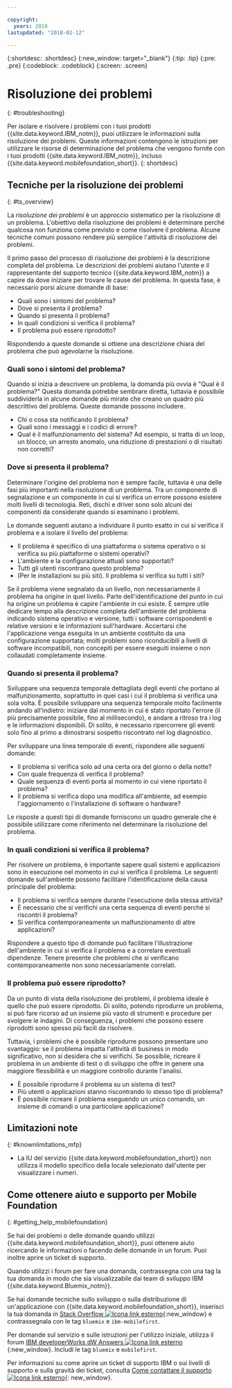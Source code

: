 ```yaml
---

copyright:
  years: 2018
lastupdated: "2018-02-12"

---
```


{:shortdesc: .shortdesc}
{:new_window: target="_blank"}
{:tip: .tip}
{:pre: .pre}
{:codeblock: .codeblock}
{:screen: .screen}

# Risoluzione dei problemi
{: #troubleshooting}

Per isolare e risolvere i problemi con i tuoi prodotti {{site.data.keyword.IBM_notm}}, puoi utilizzare le informazioni sulla risoluzione dei problemi. Queste informazioni contengono le istruzioni per utilizzare le risorse di determinazione del problema che vengono fornite con i tuoi prodotti {{site.data.keyword.IBM_notm}}, incluso {{site.data.keyword.mobilefoundation_short}}.
{: shortdesc}

## Tecniche per la risoluzione dei problemi
{: #ts_overview}

La *risoluzione dei problemi* è un approccio sistematico per la risoluzione di un problema. L'obiettivo della risoluzione dei problemi è determinare perché qualcosa non funziona come previsto e come risolvere il problema. Alcune tecniche comuni possono rendere più semplice l'attività di risoluzione dei problemi.

Il primo passo del processo di risoluzione dei problemi è la descrizione completa del problema. Le descrizioni dei problemi aiutano l'utente e il rappresentante del supporto tecnico {{site.data.keyword.IBM_notm}} a capire da dove iniziare per trovare le cause del problema. In questa fase, è necessario porsi alcune domande di base: 

- Quali sono i sintomi del problema?
- Dove si presenta il problema? 
- Quando si presenta il problema?
- In quali condizioni si verifica il problema? 
- Il problema può essere riprodotto? 

Rispondendo a queste domande si ottiene una descrizione chiara del problema che può agevolarne la risoluzione.

### Quali sono i sintomi del problema?

Quando si inizia a descrivere un problema, la domanda più ovvia è "Qual è il problema?" Questa domanda potrebbe sembrare diretta, tuttavia è possibile suddividerla in alcune domande più mirate che creano un quadro più descrittivo del problema. Queste domande possono includere.

- Chi o cosa sta notificando il problema?
- Quali sono i messaggi e i codici di errore?
- Qual è il malfunzionamento del sistema? Ad esempio, si tratta di un loop, un blocco, un arresto anomalo, una riduzione di prestazioni o di risultati non corretti? 

### Dove si presenta il problema? 

Determinare l'origine del problema non è sempre facile, tuttavia è una delle fasi più importanti nella risoluzione di un problema. Tra un componente di segnalazione e un componente in cui si verifica un errore possono esistere molti livelli di tecnologia. Reti, dischi e driver sono solo alcuni dei componenti da considerate quando si esaminano i problemi.

Le domande seguenti aiutano a individuare il punto esatto in cui si verifica il problema e a isolare il livello del problema:

- Il problema è specifico di una piattaforma o sistema operativo o si verifica su più piattaforme o sistemi operativi?
- L'ambiente e la configurazione attuali sono supportati? 
- Tutti gli utenti riscontrano questo problema?
- (Per le installazioni su più siti). Il problema si verifica su tutti i siti?

Se il problema viene segnalato da un livello, non necessariamente il problema ha origine in quel livello. Parte dell'identificazione del punto in cui ha origine un problema è capire l'ambiente in cui esiste. È sempre utile dedicare tempo alla descrizione completa dell'ambiente del problema indicando sistema operativo e versione, tutti i software corrispondenti e relative versioni e le informazioni sull'hardware. Accertarsi che l'applicazione venga eseguita in un ambiente costituito da una configurazione supportata; molti problemi sono riconducibili a livelli di software incompatibili, non concepiti per essere eseguiti insieme o non collaudati completamente insieme. 

### Quando si presenta il problema?

Sviluppare una sequenza temporale dettagliata degli eventi che portano al malfunzionamento, soprattutto in quei casi i cui il problema si verifica una sola volta. È possibile sviluppare una sequenza temporale molto facilmente andando all'indietro: iniziare dal momento in cui è stato riportato l'errore (il più precisamente possibile, fino al millisecondo), e andare a ritroso tra i log e le informazioni disponibili. Di solito, è necessario ripercorrere gli eventi solo fino al primo a dimostrarsi sospetto riscontrato nel log diagnostico.

Per sviluppare una linea temporale di eventi, rispondere alle seguenti domande: 

- Il problema si verifica solo ad una certa ora del giorno o della notte?
- Con quale frequenza di verifica il problema?
- Quale sequenza di eventi porta al momento in cui viene riportato il problema?
- Il problema si verifica dopo una modifica all'ambiente, ad esempio l'aggiornamento o l'installazione di software o hardware?

Le risposte a questi tipi di domande forniscono un quadro generale che è possibile utilizzare come riferimento nel determinare la risoluzione del problema.

### In quali condizioni si verifica il problema? 

Per risolvere un problema, è importante sapere quali sistemi e applicazioni sono in esecuzione nel momento in cui si verifica il problema. Le seguenti domande sull'ambiente possono facilitare l'identificazione della causa principale del problema:

- Il problema si verifica sempre durante l'esecuzione della stessa attività?
- È necessario che si verifichi una certa sequenza di eventi perché si riscontri il problema?
- Si verifica contemporaneamente un malfunzionamento di altre applicazioni?

Rispondere a questo tipo di domande può facilitare l'illustrazione dell'ambiente in cui si verifica il problema e a correlare eventuali dipendenze. Tenere presente che problemi che si verificano contemporaneamente non sono necessariamente correlati.

### Il problema può essere riprodotto? 

Da un punto di vista della risoluzione dei problemi, il problema ideale è quello che può essere riprodotto. Di solito, potendo riprodurre un problema, si può fare ricorso ad un insieme più vasto di strumenti e procedure per svolgere le indagini. Di conseguenza, i problemi che possono essere riprodotti sono spesso più facili da risolvere.

Tuttavia, i problemi che è possibile riprodurre possono presentare uno svantaggio: se il problema impatta l'attività di business in modo significativo, non si desidera che si verifichi. Se possibile, ricreare il problema in un ambiente di test o di sviluppo che offre in genere una maggiore flessibilità e un maggiore controllo durante l'analisi. 

- È possibile riprodurre il problema su un sistema di test?
- Più utenti o applicazioni stanno riscontrando lo stesso tipo di problema?
- È possibile ricreare il problema eseguendo un unico comando, un insieme di comandi o una particolare applicazione?


##  Limitazioni note
{: #knownlimitations_mfp}

* La IU del servizio {{site.data.keyword.mobilefoundation_short}} non utilizza il modello specifico della locale selezionato dall'utente per visualizzare i numeri.

## Come ottenere aiuto e supporto per Mobile Foundation
{: #getting_help_mobilefoundation}

Se hai dei problemi o delle domande quando utilizzi {{site.data.keyword.mobilefoundation_short}}, puoi ottenere aiuto ricercando le informazioni o facendo delle domande in un forum. Puoi inoltre aprire un ticket di supporto.

Quando utilizzi i forum per fare una domanda, contrassegna con una tag la tua domanda in modo che sia visualizzabile dai team di sviluppo IBM {{site.data.keyword.Bluemix_notm}}.

Se hai domande tecniche sullo sviluppo o sulla distribuzione di un'applicazione con {{site.data.keyword.mobilefoundation_short}}, inserisci la tua domanda in [Stack Overflow ![Icona link esterno](../../icons/launch-glyph.svg "Icona link esterno")](http://stackoverflow.com/search?q=ibm-mobilefirst+bluemix){:new_window} e contrassegnala con le tag `bluemix` e `ibm-mobilefirst`.

Per domande sul servizio e sulle istruzioni per l'utilizzo iniziale, utilizza il forum [IBM developerWorks dW Answers ![Icona link esterno](../../icons/launch-glyph.svg "Icona link esterno")](https://developer.ibm.com/answers/topics/mobilefirst/?smartspace=bluemix){:new_window}. Includi le tag `bluemix` e  `mobilefirst`.

Per informazioni su come aprire un ticket di supporto IBM o sui livelli di supporto e sulla gravità dei ticket, consulta [Come contattare il supporto ![Icona link esterno](../../icons/launch-glyph.svg "Icona link esterno")](https://console.bluemix.net/docs/get-support/getstarttssup.html#typesofsupport  ){: new_window}.
